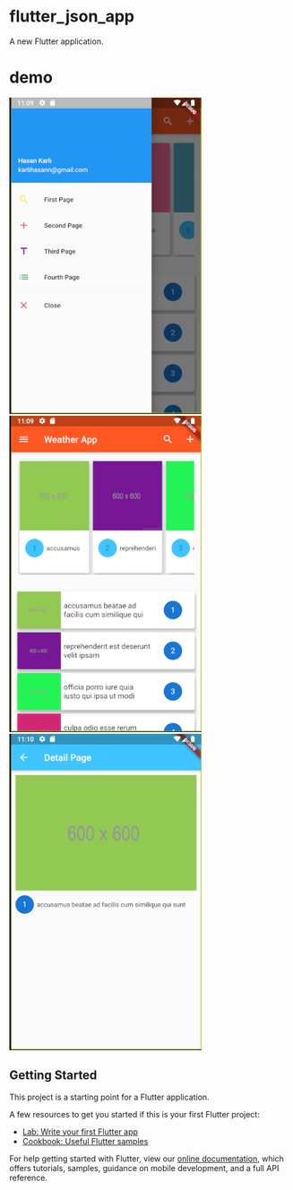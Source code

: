 # flutter_json_app

A new Flutter application.

# demo

![Screenshot](https://raw.githubusercontent.com/HKARLI/flutter_json_app/master/images/drawer.png)
![Screenshot](https://raw.githubusercontent.com/HKARLI/flutter_json_app/master/images/home.png)
![Screenshot](https://raw.githubusercontent.com/HKARLI/flutter_json_app/master/images/detail.png)

## Getting Started

This project is a starting point for a Flutter application.

A few resources to get you started if this is your first Flutter project:

- [Lab: Write your first Flutter app](https://flutter.dev/docs/get-started/codelab)
- [Cookbook: Useful Flutter samples](https://flutter.dev/docs/cookbook)

For help getting started with Flutter, view our
[online documentation](https://flutter.dev/docs), which offers tutorials,
samples, guidance on mobile development, and a full API reference.
